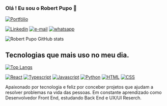 ### Olá ! Eu sou o Robert Pupo 👨

[![Portfólio](https://img.shields.io/website-up-down-green-red/http/monip.org.svg)](https://bit.ly/3I4Q6WR)

[![Linkedin](https://img.shields.io/badge/LinkedIn-0077B5?style=for-the-badge&logo=linkedin&logoColor=white)](https://www.linkedin.com/in/robertpupo/)
[![e-mail](https://img.shields.io/badge/Gmail-D14836?style=for-the-badge&logo=gmail&logoColor=white)](https://criarmeulink.com.br/u/1648953125)
[![whatsapp](https://img.shields.io/badge/WhatsApp-25D366?style=for-the-badge&logo=whatsapp&logoColor=white)](https://contate.me/robertpupodev)

![Robert Pupo GitHub stats](https://github-readme-stats.vercel.app/api?username=zecart22&show_icons=true&theme=tokyonight)

## Tecnologias que mais uso no meu dia.

[![Top Langs](https://github-readme-stats.vercel.app/api/top-langs/?username=zecart22)](https://github.com/zecart22/github-readme-stats)

[![React](https://img.shields.io/badge/React-20232A?style=for-the-badge&logo=react&logoColor=61DAFB)]()
[![Typescript](https://img.shields.io/badge/TypeScript-007ACC?style=for-the-badge&logo=typescript&logoColor=white)]()
[![Javascript](https://img.shields.io/badge/JavaScript-F7DF1E?style=for-the-badge&logo=javascript&logoColor=black)]()
[![Python](https://img.shields.io/badge/Python-14354C?style=for-the-badge&logo=python&logoColor=white)]()
[![HTML](https://img.shields.io/badge/HTML5-E34F26?style=for-the-badge&logo=html5&logoColor=white)]()
[![CSS](https://img.shields.io/badge/CSS3-1572B6?style=for-the-badge&logo=css3&logoColor=white)]()

Apaixonado por tecnologia e feliz por conceber projetos que ajudam a resolver problemas na vida das pessoas. Em constante aprendizado como Desenvolvedor Front End, estudando Back End e UX/UI Reserch.

